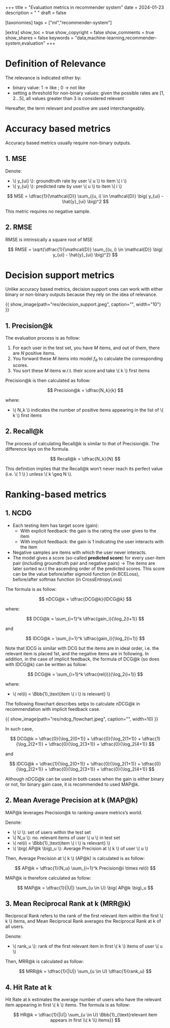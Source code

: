 +++
title = "Evaluation metrics in recommender system"
date = 2024-01-23
description = " "
draft = false

[taxonomies]
tags = ["ml","recommender-system"]


[extra]
show_toc = true
show_copyright = false
show_comments = true
show_shares = false
keywords = "data,machine-learning,recommender-system,evaluation"
+++

# Definition of Relevance

The relevance is indicated either by:

- binary value: 1 → like ; 0 → not like
- setting a threshold for non-binary values: given the possible rates are [1, 2…5], all values greater than 3 is considered relevant

Hereafter, the term relevant and positive are used interchangeably.

# Accuracy based metrics

Accuracy based metrics usually require non-binary outputs.

## 1. MSE

Denote:

- \\( y\_{ui} \\): groundtruth rate by user \\( u \\) to item \\( i \\)
- \\( y\_{ui} \\): predicted rate by user \\( u \\) to item \\( i \\)

$$
MSE = \dfrac{1}{\mathcal{D}}  \sum_{(u, i) \in \mathcal{D}} \big( y_{ui} - \hat{y}_{ui} \big)^2
$$

This metric requires no negative sample.

## 2. RMSE

RMSE is intrinsically a square root of MSE

$$
RMSE = \sqrt{\dfrac{1}{\mathcal{D}} \sum_{(u, i) \in \mathcal{D}} \big( y_{ui} - \hat{y}_{ui} \big)^2}
$$

# Decision support metrics

Unlike accuracy based metrics, decision support ones can work with either binary or non-binary outputs because they rely on the idea of relevance.

{{ show_image(path="res/decision_support.jpeg", caption="", width="10") }}

## 1. Precision@k

The evaluation process is as follow:

1. For each user in the test set, you have $M$ items, and out of them, there are $N$ positive items.
2. You forward these $M$ items into model $f_\theta$ to calculate the corresponding scores.
3. You sort these $M$ items w.r.t. their score and take \\( k \\) first items

Precision@k is then calculated as follow:

$$
Precision@k = \dfrac{N_k}{k}
$$

where:

- \\( N_k \\) indicates the number of positive items appearing in the list of \\( k \\) first items

## 2. Recall@k

The process of calculating Recall@k is similar to that of Precision@k. The difference lays on the formula.

$$
Recall@k = \dfrac{N_k}{N}
$$

This definition implies that the Recall@k won’t never reach its perfect value (i.e. \\( 1 \\) ) unless \\( k \geq N \\).

# Ranking-based metrics

## 1. NCDG

- Each testing item has target score (gain):
  - With explicit feedback: the gain is the rating the user gives to the item
  - With implicit feedback: the gain is 1 indicating the user interacts with the item
- Negative samples are items with which the user never interacts.
- The model gives a score (so-called **predicted score**) for every user-item pair (including groundtruth pair and negative pairs) → The items are later sorted w.r.t the ascending order of the predicted scores. This score can be the value before/after sigmoid function (in BCELoss), before/after softmax function (in CrossEntropyLoss)

The formula is as follow:

$$
nDCG@k = \dfrac{DCG@k}{IDCG@k}
$$

where:

$$
DCG@k = \sum_{i=1}^k \dfrac{gain_i}{\log_2(i+1)}
$$

and

$$
IDCG@k = \sum_{i=1}^k \dfrac{gain_i}{\log_2(i+1)}
$$

Note that IDCG is similar with DCG but the items are in ideal order, i.e. the relevant item is placed 1st, and the negative items are in following. In addition, in the case of implicit feedback, the formula of DCG@k (so does with IDCG@k) can be written as follow:

$$
DCG@k = \sum_{i=1}^k \dfrac{rel(i)}{\log_2(i+1)}
$$

where:

- \\( rel(i) = \Bbb{1}\_\text{item \\( i \\) is relevant} \\)

The following flowchart describes setps to calculate nDCG@k in recommendation with implicit feedback case.

{{ show_image(path="res/ndcg_flowchart.jpeg", caption="", width=10) }}

In such case,

$$
DCG@k = \dfrac{0}{\log_2(0+1)} + \dfrac{0}{\log_2(1+1)} + \dfrac{1}{\log_2(2+1)} + \dfrac{0}{\log_2(3+1)} + \dfrac{0}{\log_2(4+1)}
$$

and

$$
IDCG@k = \dfrac{1}{\log_2(0+1)} + \dfrac{0}{\log_2(1+1)} + \dfrac{0}{\log_2(2+1)} + \dfrac{0}{\log_2(3+1)} + \dfrac{0}{\log_2(4+1)}
$$

Although nDCG@k can be used in both cases when the gain is either binary or not, for binary gain case, it is recommended to used MAP@k.

## 2. Mean Average Precision at k (MAP@k)

MAP@k leverages Precision@k to ranking-aware metrics’s world.

Denote:

- \\( U \\): set of users within the test set
- \\( N_u \\): no. relevant items of user \\( u \\) in test set
- \\( rel(i) = \Bbb{1}\_\text{item \\( i \\) is relevant} \\)
- \\( \big( AP@k \big)\_u \\): Average Precision at \\( k \\) of user \\( u \\)

Then, Average Precision at \\( k \\) (AP@k) is calculated is as follow:

$$
AP@k = \dfrac{1}{N_u} \sum_{i=1}^k Precision@i \times rel(i)
$$

MAP@k is therefore calculated as follow:

$$
MAP@k = \dfrac{1}{|U|} \sum_{u \in U} \big( AP@k \big)_u
$$

## 3. Mean Reciprocal Rank at k (MRR@k)

Reciprocal Rank refers to the rank of the first relevant item within the first \\( k \\) items, and Mean Reciprocal Rank averages the Reciprocal Rank at k of all users.

Denote:

- \\( rank_u \\): rank of the first relevant item in first \\( k \\) items of user \\( u \\)

Then, MRR@k is calculated as follow:

$$
MRR@k = \dfrac{1}{|U|} \sum_{u \in U} \dfrac{1}{rank_u}
$$

## 4. Hit Rate at k

Hit Rate at k estimates the average number of users who have the relevant item appearing in first \\( k \\) items. The formula is as follow:

$$
HR@k = \dfrac{1}{|U|} \sum_{u \in U} \Bbb{1}_{\text{relevant item appears in first \\( k \\) items}}
$$
